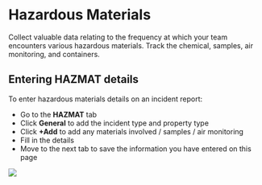 # Hazardous Materials

Collect valuable data relating to the frequency at which your team encounters various hazardous materials. Track the chemical, samples, air monitoring, and containers.

## Entering HAZMAT details

To enter hazardous materials details on an incident report:

* Go to the **HAZMAT** tab
* Click **General** to add the incident type and property type
* Click **+Add** to add any materials involved / samples / air monitoring
* Fill in the details
* Move to the next tab to save the information you have entered on this page

![](<../.gitbook/assets/entering hazmat details.gif>)
